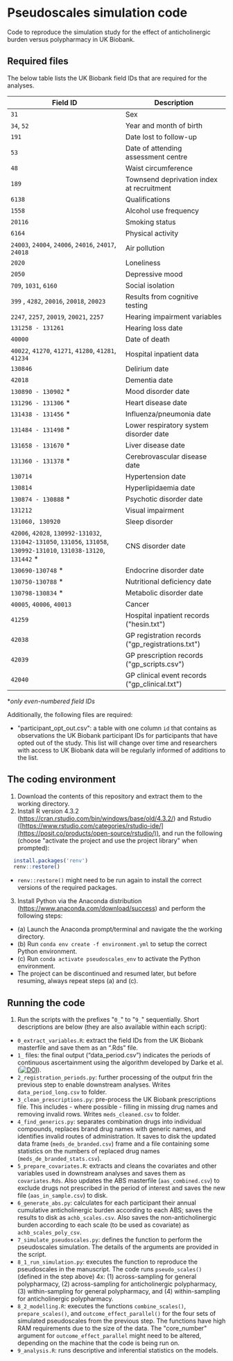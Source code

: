 # Pseudoscales simulation code
Code to reproduce the simulation study for the effect of anticholinergic burden versus polypharmacy in UK Biobank.

## Required files
The below table lists the UK Biobank field IDs that are required for the analyses.

Field ID | Description
----------- | -----
`31` |	Sex
`34`, `52` |	Year and month of birth
`191` |	Date lost to follow-up
`53` |	Date of attending assessment centre
`48` |	Waist circumference
`189` |	Townsend deprivation index at recruitment
`6138` |	Qualifications
`1558` |	Alcohol use frequency
`20116` |	Smoking status
`6164` |	Physical activity
`24003`, `24004`, `24006`, `24016`, `24017`, `24018` | Air pollution
`2020` | Loneliness
`2050` | Depressive mood
`709`, `1031`, `6160` | Social isolation
`399` , `4282`, `20016`, `20018`, `20023` | Results from cognitive testing
`2247`, `2257`, `20019`, `20021`, `2257` |	Hearing impairment variables
`131258 - 131261` |	Hearing loss date
`40000` |	Date of death
`40022`, `41270`, `41271`, `41280`, `41281`, `41234` |	Hospital inpatient data
`130846` | Delirium date
`42018` |	Dementia date
`130890 - 130902` * |	Mood disorder date
`131296 - 131306` * |	Heart disease date
`131438 - 131456` * |	Influenza/pneumonia date
`131484 - 131498` * |	Lower respiratory system disorder date
`131658 - 131670` * |	Liver disease date
`131360 - 131378` * |	Cerebrovascular disease date
`130714` |	Hypertension date
`130814` |	Hyperlipidaemia date
`130874 - 130888` * |	Psychotic disorder date
`131212` | Visual impairment
`131060, 130920` | Sleep disorder
`42006`, `42028`, `130992-131032`, `131042-131050`, `131056`, `131058`, `130992-131010`, `131038-13120`, `131442` * | CNS disorder date
`130690-130748` * | Endocrine disorder date
`130750-130788` * | Nutritional deficiency date
`130798-130834` * | Metabolic disorder date
`40005`, `40006`, `40013` | Cancer
`41259` |	Hospital inpatient records ("hesin.txt")
`42038` | GP registration records ("gp_registrations.txt")
`42039` | GP prescription records ("gp_scripts.csv")
`42040` | GP clinical event records ("gp_clinical.txt")

*_only even-numbered field IDs_

Additionally, the following files are required:
- "participant_opt_out.csv": a table with one column `id` that contains as observations the UK Biobank participant IDs for participants that have opted out of the study. This list will change over time and researchers with access to UK Biobank data will be regularly informed of additions to the list.


## The coding environment
1. Download the contents of this repository and extract them to the working directory.
2. Install R version 4.3.2 (https://cran.rstudio.com/bin/windows/base/old/4.3.2/) and Rstudio ([https://www.rstudio.com/categories/rstudio-ide/](https://posit.co/products/open-source/rstudio/)), and run the following (choose "activate the project and use the project library" when prompted):
```R
  install.packages('renv')
  renv::restore()
```
- `renv::restore()` might need to be run again to install the correct versions of the required packages.
3. Install Python via the Anaconda distribution (https://www.anaconda.com/download/success) and perform the following steps:
- (a) Launch the Anaconda prompt/terminal and navigate the the working directory.
- (b) Run `conda env create -f environment.yml` to setup the correct Python environment.
- (c) Run `conda activate pseudoscales_env` to activate the Python environment.
- The project can be discontinued and resumed later, but before resuming, always repeat steps (a) and (c).

## Running the code

1. Run the scripts with the prefixes "`0_`" to "`9_`" sequentially. Short descriptions are below (they are also available within each script):
- `0_extract_variables.R`: extract the field IDs from the UK Biobank masterfile and save them as an “.Rds” file.
- `1_` files: the final output (“data_period.csv”) indicates the periods of continuous ascertainment using the algorithm developed by Darke et al. ([![DOI](https://img.shields.io/badge/DOI-10.1093/jamia/ocab260-blue)](https://doi.org/10.1093/jamia/ocab260)).
- `2_registration_periods.py`: further processing of the output frin the previous step to enable downstream analyses. Writes `data_period_long.csv` to folder.
- `3_clean_prescriptions.py`: pre-process the UK Biobank prescriptions file. This includes - where possible - filling in missing drug names and removing invalid rows. Writes `meds_cleaned.csv` to folder.
- `4_find_generics.py`: separates combination drugs into individual compounds, replaces brand drug names with generic names, and identifies invalid routes of administration. It saves to disk the updated data frame (`meds_de_branded.csv`) frame and a file containing some statistics on the numbers of replaced drug names (`meds_de_branded_stats.csv`).
- `5_prepare_covariates.R`: extracts and cleans the covariates and other variables used in downstream analyses and saves them as `covariates.Rds`. Also updates the ABS masterfile (`aas_combined.csv`) to exclude drugs not prescribed in the period of interest and saves the new file (`aas_in_sample.csv`) to disk.
- `6_generate_abs.py`: calculates for each participant their annual cumulative anticholinergic burden according to each ABS; saves the results to disk as `achb_scales.csv`. Also saves the non-anticholinergic burden according to each scale (to be used as covariate) as `achb_scales_poly_csv`.
- `7_simulate_pseudoscales.py`: defines the function to perform the pseudoscales simulation. The details of the arguments are provided in the script. 
- `8_1_run_simulation.py`: executes the function to reproduce the pseudoscales in the manuscript. The code runs `pseudo_scales()` (defined in the step above) 4x: (1) across-sampling for general polypharmacy, (2) across-sampling for anticholinergic polypharmacy, (3) within-sampling for general polypharmacy, and (4) within-sampling for anticholinergic polypharmacy.
- `8_2_modelling.R`: executes the functions `combine_scales()`, `prepare_scales()`, and `outcome_effect_parallel()` for the four sets of simulated pseudoscales from the previous step. The functions have high RAM requirements due to the size of the data. The "core_number" argument for `outcome_effect_parallel` might need to be altered, depending on the machine that the code is being run on.
- `9_analysis.R`: runs descriptive and inferential statistics on the models.

